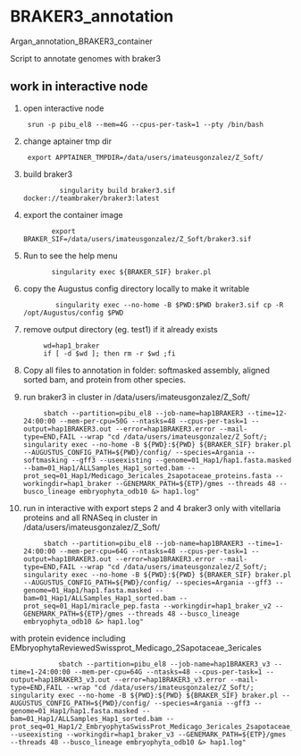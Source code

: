 # BRAKER3_annotation
Argan_annotation_BRAKER3_container


Script to annotate genomes with braker3


## work in interactive node

1. open interactive node

        srun -p pibu_el8 --mem=4G --cpus-per-task=1 --pty /bin/bash

2. change aptainer tmp dir

        export APPTAINER_TMPDIR=/data/users/imateusgonzalez/Z_Soft/
   
3. build braker3

                singularity build braker3.sif docker://teambraker/braker3:latest
   
4.   export the container image

                export BRAKER_SIF=/data/users/imateusgonzalez/Z_Soft/braker3.sif
     
6.   Run to see the help menu
   
                singularity exec ${BRAKER_SIF} braker.pl

7. copy the Augustus config directory locally to make it writable

               singularity exec --no-home -B $PWD:$PWD braker3.sif cp -R /opt/Augustus/config $PWD
   
8.   remove output directory (eg. test1) if it already exists

              wd=hap1_braker
              if [ -d $wd ]; then rm -r $wd ;fi


9.  Copy all files to annotation in folder: softmasked assembly, aligned sorted bam, and protein from other species.
  
10.  run braker3 in cluster in /data/users/imateusgonzalez/Z_Soft/
    
              sbatch --partition=pibu_el8 --job-name=hap1BRAKER3 --time=12-24:00:00 --mem-per-cpu=50G --ntasks=48 --cpus-per-task=1 --output=hap1BRAKER3.out --error=hap1BRAKER3.error --mail-type=END,FAIL --wrap "cd /data/users/imateusgonzalez/Z_Soft/; singularity exec --no-home -B ${PWD}:${PWD} ${BRAKER_SIF} braker.pl --AUGUSTUS_CONFIG_PATH=${PWD}/config/ --species=Argania --softmasking --gff3 --useexisting --genome=01_Hap1/hap1.fasta.masked --bam=01_Hap1/ALLSamples_Hap1_sorted.bam --prot_seq=01_Hap1/Medicago_3ericales_2sapotaceae_proteins.fasta --workingdir=hap1_braker --GENEMARK_PATH=${ETP}/gmes --threads 48 --busco_lineage embryophyta_odb10 &> hap1.log"

11.  run in interactive with export steps 2 and 4 braker3 only with vitellaria proteins and all RNASeq in cluster in /data/users/imateusgonzalez/Z_Soft/
    
              sbatch --partition=pibu_el8 --job-name=hap1BRAKER3 --time=1-24:00:00 --mem-per-cpu=64G --ntasks=48 --cpus-per-task=1 --output=hap1BRAKER3.out --error=hap1BRAKER3.error --mail-type=END,FAIL --wrap "cd /data/users/imateusgonzalez/Z_Soft/; singularity exec --no-home -B ${PWD}:${PWD} ${BRAKER_SIF} braker.pl --AUGUSTUS_CONFIG_PATH=${PWD}/config/ --species=Argania --gff3 --genome=01_Hap1/hap1.fasta.masked --bam=01_Hap1/ALLSamples_Hap1_sorted.bam --prot_seq=01_Hap1/miracle_pep.fasta --workingdir=hap1_braker_v2 --GENEMARK_PATH=${ETP}/gmes --threads 48 --busco_lineage embryophyta_odb10 &> hap1.log"

with protein evidence including EMbryophytaReviewedSwissprot_Medicago_2Sapotaceae_3ericales

                sbatch --partition=pibu_el8 --job-name=hap1BRAKER3_v3 --time=1-24:00:00 --mem-per-cpu=64G --ntasks=48 --cpus-per-task=1 --output=hap1BRAKER3_v3.out --error=hap1BRAKER3_v3.error --mail-type=END,FAIL --wrap "cd /data/users/imateusgonzalez/Z_Soft/; singularity exec --no-home -B ${PWD}:${PWD} ${BRAKER_SIF} braker.pl --AUGUSTUS_CONFIG_PATH=${PWD}/config/ --species=Argania --gff3 --genome=01_Hap1/hap1.fasta.masked --bam=01_Hap1/ALLSamples_Hap1_sorted.bam --prot_seq=01_Hap1/2_EmbryophytaSwissProt_Medicago_3ericales_2sapotaceae_proteins.fasta --useexisting --workingdir=hap1_braker_v3 --GENEMARK_PATH=${ETP}/gmes --threads 48 --busco_lineage embryophyta_odb10 &> hap1.log"







